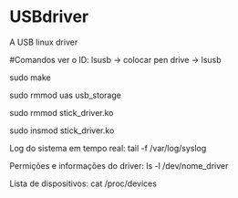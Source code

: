 # USBdriver
A USB linux driver


#Comandos
ver o ID: lsusb -> 	colocar pen drive -> lsusb

sudo make

sudo rmmod uas usb_storage

sudo rmmod stick_driver.ko

sudo insmod stick_driver.ko


Log do sistema em tempo real: tail -f /var/log/syslog

Permições e informações do driver: ls -l /dev/nome_driver

Lista de dispositivos: cat /proc/devices
